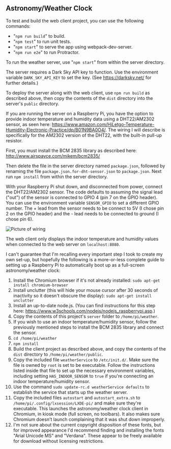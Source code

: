 ## Astronomy/Weather Clock

To test and build the web client project, you can use the following commands:
   - "`npm run build`" to build.
   - "`npm test`" to run unit tests.
   - "`npm start`" to serve the app using webpack-dev-server.
   - "`npm run e2e`" to run Protractor.

To run the weather server, use "`npm start`" from within the server directory.

The server requires a Dark Sky API key to function. Use the environment variable `DARK_SKY_API_KEY`
to set the key. (See https://darksky.net/ for further details.)

To deploy the server along with the web client, use `npm run build` as described above, then copy the
contents of the `dist` directory into the server's `public` directory.

If you are running the server on a Raspberry Pi, you have the option to provide indoor temperature and
humidity data using a DHT22/AM2302 sensor, as seen here: https://www.amazon.com/HiLetgo-Temperature-Humidity-Electronic-Practice/dp/B01N9BA0O4/.
The wiring I will describe is specifically for the AM2302 version of the DHT22, with the built-in pull-up
resistor.

First, you must install the BCM 2835 library as described here: http://www.airspayce.com/mikem/bcm2835/

Then delete the file in the server directory named `package.json`, followed by renaming the file `package.json.for-dht-sensor.json`
to `package.json`. Next run `npm install` from within the server directory.

With your Raspberry Pi shut down, and disconnected from power, connect the DHT22/AM2302 sensor.
The code defaults to assuming the signal lead ("out") of the sensor is connected to GPIO 4 (pin 7 on the GPIO
header). You can use the environment variable `SENSOR_GPIO` to set a different GPIO number.
The + lead from the sensor needs to be connect to 5V (I chose pin 2 on the GPIO header) and
the - lead needs to be connected to ground (I chose pin 6).

![Picture of wiring](http://shetline.com/misc/rpi-dht22-wiring.jpg)

The web client only displays the indoor temperature and humidity values when connected to the
web server on `localhost:8080`.

I can't guarantee that I'm recalling every important step I took to create my own set-up, but
hopefully the following is a more-or-less complete guide to setting up a Raspberry Pi to
automatically boot up as a full-screen astronomy/weather clock:

1) Install the Chromium browser if it's not already installed:
`sudo apt-get install chromium-browser`
2) Install unclutter (this will hide your mouse cursor after 30 seconds of inactivity so it doesn't
obscure the display): `sudo apt-get install unclutter`
3) Install an up-to-date node.js. (You can find instructions for this step here: https://www.w3schools.com/nodejs/nodejs_raspberrypi.asp.)
4) Copy the contents of this project's `server` folder to `/home/pi/weather`.
5) If you wish to use an indoor temperature/humidity sensor, follow the previously mentioned
steps to install the BCM 2835 library and connect the sensor.
6) `cd /home/pi/weather`
7) `npm install`
8) Build the client project as described above, and copy the contents of the `dist` directory to
`/home/pi/weather/public`.
9) Copy the included file `weatherService` to `/etc/init.d/`. Make sure the file is owned by
`root` is set to be executable. Follow the instructions listed inside that file to set up
the necessary environment variables, including setting `HAS_INDOOR_SENSOR` to `true` if you're
connecting an indoor temperature/humidity sensor.
10) Use the command `sudo update-rc.d weatherService defaults` to establish the service that
starts up the weather server.
11) Copy the included files `autostart` and `autostart_extra.sh` to
`/home/pi/.config/lxsession/LXDE-pi/` and make sure they're executable. This launches the
 astronomy/weather clock client in Chromium, in kiosk mode (full screen, no toolbars). It also
 makes sure Chromium doesn't launch complaining that it was shut down improperly.
12) I'm not sure about the current copyright disposition of these fonts, but for improved
appearance I'd recommend finding and installing the fonts "Arial Unicode MS" and "Verdana".
These appear to be freely available for download without licensing restrictions.

